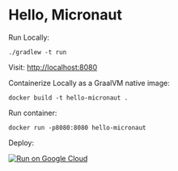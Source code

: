 # Hello, Micronaut

Run Locally:
```
./gradlew -t run
```

Visit: [http://localhost:8080](http://localhost:8080)

Containerize Locally as a GraalVM native image:
```
docker build -t hello-micronaut .
```

Run container:
```
docker run -p8080:8080 hello-micronaut
```

Deploy:

[![Run on Google Cloud](https://deploy.cloud.run/button.svg)](https://deploy.cloud.run)
